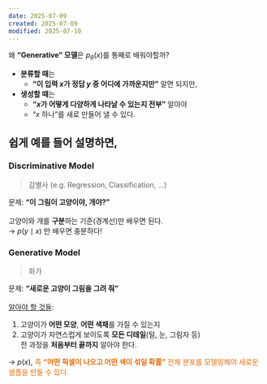 ```yaml
---
date: 2025-07-09
created: 2025-07-09
modified: 2025-07-10
---
```


왜 **“Generative” 모델**은 $p_\theta(x)$를 통째로 배워야할까?

- **분류할 때**는
    - **“이 입력 $x$가 정답 $y$ 중 어디에 가까운지만”** 알면 되지만,
- **생성할 때**는
    - **“$x$가 어떻게 다양하게 나타날 수 있는지 전부”** 알아야
    - “$x$ 하나”를 새로 만들어 낼 수 있다. 

## 쉽게 예를 들어 설명하면, 
### Discriminative Model
> 감별사 (e.g. Regression, Classification, …)

문제: **“이 그림이 고양이야, 개야?”** <br><br>
고양이와 개를 **구분**하는 기준(경계선)만 배우면 된다.<br>
→ $p(y\mid x)$ 만 배우면 충분하다!

### Generative Model
> 화가

문제: **“새로운 고양이 그림을 그려 줘”**<br><br>
<u>알아야 할 것들</u>: 
1. 고양이가 **어떤 모양**, **어떤 색채**를 가질 수 있는지
2. 고양이가 자연스럽게 보이도록 **모든 디테일**(털, 눈, 그림자 등)  <br>
전 과정을 **처음부터 끝까지** 알아야 한다. 

→ $p(x)$, <font color="#e36c09">즉 <b>“어떤 픽셀이 나오고 어떤 색이 섞일 확률”</b> 전체 분포를 모델링해야 새로운 샘플을 만들 수 있다. </font>
